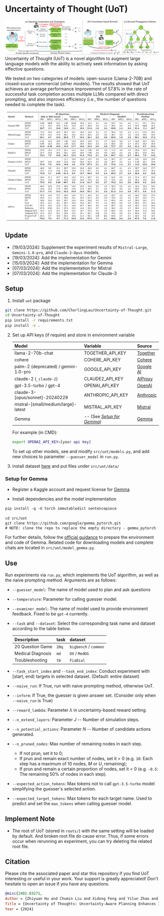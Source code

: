 # Uncertainty of Thought (UoT)
![framework](pics/Framework.png)
Uncertainty of Thought (UoT) is a novel algorithm to augment large language models with the ability to actively seek information by asking effective questions.

We tested on two categories of models: open-source (Llama-2-70B) and closed-source commercial (other models). The results showed that UoT achieves an average performance improvement of 57.8% in the rate of successful task completion across multiple LLMs compared with direct prompting, and also improves efficiency (i.e., the number of questions needed to complete the task).

![result](pics/result_0320.png)



## Update

- \[19/03/2024\]: Supplement the experiment results of `Mistral-Large`, `Gemini-1.0-pro`, and `Claude-3-Opus` models.
- \[19/03/2024\]: Add the implementation for Gemini
- \[15/03/2024\]: Add the implementation for Gemma
- \[07/03/2024\]: Add the implementation for Mistral
- \[07/03/2024\]: Add the implementation for Claude-3



## Setup

1. Install `uot` package
```bash
git clone https://github.com/ChorlingLau/Uncertainty-of-Thought.git
cd Uncertainty-of-Thought
pip install -r requirements.txt
pip install -e .
```
2. Set up API keys (if require) and store in environment variable
   
    | Model                                 | Variable                                       | Source                                        |
    |---------------------------------------|------------------------------------------------|-----------------------------------------------|
    | llama-2-70b-chat                      | TOGETHER_API_KEY                               | [Together](https://api.together.xyz/)         |
    | cohere                                | COHERE_API_KEY                                 | [Cohere](https://cohere.com/)                 |
    | palm-2 (deprecated) / gemini-1.0-pro  | GOOGLE_API_KEY                                 | [Google AI](https://ai.google.dev/)           |
    | claude-2 (`_claude-2`)                | CLAUDE2_API_KEY                                | [AIProxy](https://aiproxy.io/)                |
    | gpt-3.5-turbo / gpt-4                 | OPENAI_API_KEY                                 | [OpenAI](https://openai.com/)                 |
    | claude-3-\[opus/sonnet\]-20240229     | ANTHROPIC_API_KEY                              | [Anthropic](https://www.anthropic.com/claude) |
    | mistral-\[small/medium/large\]-latest | MISTRAL_API_KEY                                | [Mistral](https://docs.mistral.ai/)           |
    | Gemma                                 | -- (See [_Setup for Gemma_](#setup-for-gemma)) | [Gemma](https://ai.google.dev/gemma)          |
    
    For example (in CMD):
    ```bash
    export OPENAI_API_KEY=[your api key]
    ```

    To set up other models, see and modify `src/uot/models.py`, and add new choices to parameter `--guesser_model` in `run.py`.
3. install dataset [here](https://drive.google.com/drive/folders/1QhhsPinylvbgm52zX4VjwiKDxAgPvyVR?usp=sharing) and put files under `src/uot/data/`


### Setup for Gemma

- Register a Kaggle account and request license for [Gemma](https://www.kaggle.com/models/google/gemma/frameworks/pyTorch/variations/7b) 

- Install dependencies and the model implementation
```
pip install -q -U torch immutabledict sentencepiece

cd src/uot
git clone https://github.com/google/gemma_pytorch.git
# NOTE: clone the repo to replace the empty directory - gemma_pytorch
```

For further details, follow the [official guidance](https://ai.google.dev/gemma/docs/pytorch_gemma) to prepare the environment and code of Gemma. Related code for downloading models and complete chats are located in `src/uot/model_gemma.py`.

## Use
Run experiments via `run.py`, which implements the UoT algorithm, as well as the naive prompting method. Arguments are as follows:

- `--guesser_model`: The name of model used to plan and ask questions
- `--temperature`: Parameter for calling guesser model.
- `--examiner_model`: The name of model used to provide environment feedback. Fixed to be `gpt-4` currently.
- `--task` and `--dataset`: Select the corresponding task name and dataset according to the table below.
  
    | Description       | task  | dataset               |
    |-------------------|-------|-----------------------|
    | 20 Question Game  | `20q` | `bigbench` / `common` |
    | Medical Diagnosis | `md`  | `DX` / `MedDG`        |
    | Troubleshooting   | `tb`  | `FiaDial`             |

- `--task_start_index` and `--task_end_index`: Conduct experiment with [start, end) targets in selected dataset. (Default: entire dataset)
- `--naive_run`: If True, run with naive prompting method, otherwise UoT.
- `--inform`: If True, the guesser is given answer set. (Consider only when `--naive_run` is True) 
- `--reward_lambda`: Parameter $\lambda$ in uncertainty-based reward setting.
- `--n_extend_layers`: Parameter $J$ -- Number of simulation steps.
- `--n_potential_actions`: Parameter $N$ -- Number of candidate actions generated.
- `--n_pruned_nodes`: Max number of remaining nodes in each step.
  
  - If not prun, set it to 0;
  - If prun and remain exact number of nodes, set it > 0 (e.g. `10`: Each step has a maximum of 10 nodes, $M$ or $U$, remaining);
  - If prun and remain a certain proportion of nodes, set it < 0 (e.g. `-0.5`: The remaining 50% of nodes in each step).
- `--expected_action_tokens`: Max tokens not to call `gpt-3.5-turbo` model simplifying the guesser's selected action.
- `--expected_target_tokens`: Max tokens for each target name. Used to predict and set the `max_tokens` when calling guesser model.

## Implement Note

- The root of UoT (stored in `roots/`) with the same setting will be loaded by default. And broken root file do cause error. Thus, if some errors occur when rerunning an experiment, you can try deleting the related root file.

## Citation
Please cite the associated paper and star this repository if you find UoT interesting or useful in your work. Your support is greatly appreciated! Don't hesitate to open an issue if you have any questions.
```bibtex
@misc{2402.03271,
Author = {Zhiyuan Hu and Chumin Liu and Xidong Feng and Yilun Zhao and See-Kiong Ng and Anh Tuan Luu and Junxian He and Pang Wei Koh and Bryan Hooi},
Title = {Uncertainty of Thoughts: Uncertainty-Aware Planning Enhances Information Seeking in Large Language Models},
Year = {2024}
```

